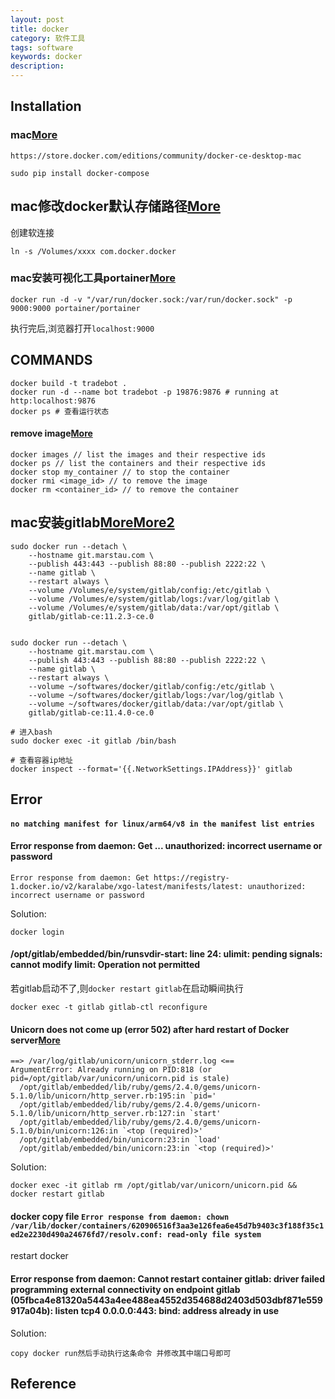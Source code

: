```yaml
---
layout: post
title: docker
category: 软件工具
tags: software
keywords: docker
description: 
---
```


## Installation

### mac[More](http://blog.51cto.com/13673090/2092462)

```
https://store.docker.com/editions/community/docker-ce-desktop-mac

sudo pip install docker-compose
```

## mac修改docker默认存储路径[More](https://blog.csdn.net/weixin_34080903/article/details/91418570)

创建软连接
```
ln -s /Volumes/xxxx com.docker.docker
```

### mac安装可视化工具portainer[More](https://www.cnblogs.com/floodwater/p/10138265.html)

```
docker run -d -v "/var/run/docker.sock:/var/run/docker.sock" -p 9000:9000 portainer/portainer
```

执行完后,浏览器打开`localhost:9000`

## COMMANDS

```
docker build -t tradebot .
docker run -d --name bot tradebot -p 19876:9876 # running at http:localhost:9876
docker ps # 查看运行状态
```


#### remove image[More](http://digitalsolutionsblog.com/how-to-install-gitlab-on-mac/)

```
docker images // list the images and their respective ids 
docker ps // list the containers and their respective ids
docker stop my_container // to stop the container 
docker rmi <image_id> // to remove the image
docker rm <container_id> // to remove the container
```

## mac安装gitlab[More](http://digitalsolutionsblog.com/how-to-install-gitlab-on-mac/)[More2](http://comdyn.hy.tsinghua.edu.cn/from-web/mac-os/570-docker-gitlat)

```
sudo docker run --detach \
    --hostname git.marstau.com \
    --publish 443:443 --publish 88:80 --publish 2222:22 \
    --name gitlab \
    --restart always \
    --volume /Volumes/e/system/gitlab/config:/etc/gitlab \
    --volume /Volumes/e/system/gitlab/logs:/var/log/gitlab \
    --volume /Volumes/e/system/gitlab/data:/var/opt/gitlab \
    gitlab/gitlab-ce:11.2.3-ce.0


sudo docker run --detach \
    --hostname git.marstau.com \
    --publish 443:443 --publish 88:80 --publish 2222:22 \
    --name gitlab \
    --restart always \
    --volume ~/softwares/docker/gitlab/config:/etc/gitlab \
    --volume ~/softwares/docker/gitlab/logs:/var/log/gitlab \
    --volume ~/softwares/docker/gitlab/data:/var/opt/gitlab \
    gitlab/gitlab-ce:11.4.0-ce.0

# 进入bash
sudo docker exec -it gitlab /bin/bash

# 查看容器ip地址
docker inspect --format='{{.NetworkSettings.IPAddress}}' gitlab

```

## Error

#### `no matching manifest for linux/arm64/v8 in the manifest list entries`

#### Error response from daemon: Get ... unauthorized: incorrect username or password

```
Error response from daemon: Get https://registry-1.docker.io/v2/karalabe/xgo-latest/manifests/latest: unauthorized: incorrect username or password
```
Solution:
```
docker login
```


#### /opt/gitlab/embedded/bin/runsvdir-start: line 24: ulimit: pending signals: cannot modify limit: Operation not permitted

若gitlab启动不了,则`docker restart gitlab`在启动瞬间执行
```
docker exec -t gitlab gitlab-ctl reconfigure
```

#### Unicorn does not come up (error 502) after hard restart of Docker server[More](https://github.com/sameersbn/docker-gitlab/issues/1305)

```
==> /var/log/gitlab/unicorn/unicorn_stderr.log <==
ArgumentError: Already running on PID:818 (or pid=/opt/gitlab/var/unicorn/unicorn.pid is stale)
  /opt/gitlab/embedded/lib/ruby/gems/2.4.0/gems/unicorn-5.1.0/lib/unicorn/http_server.rb:195:in `pid='
  /opt/gitlab/embedded/lib/ruby/gems/2.4.0/gems/unicorn-5.1.0/lib/unicorn/http_server.rb:127:in `start'
  /opt/gitlab/embedded/lib/ruby/gems/2.4.0/gems/unicorn-5.1.0/bin/unicorn:126:in `<top (required)>'
  /opt/gitlab/embedded/bin/unicorn:23:in `load'
  /opt/gitlab/embedded/bin/unicorn:23:in `<top (required)>'
```

Solution:
```
docker exec -it gitlab rm /opt/gitlab/var/unicorn/unicorn.pid && docker restart gitlab
```

#### docker copy file `Error response from daemon: chown /var/lib/docker/containers/620906516f3aa3e126fea6e45d7b9403c3f188f35c1ed2e2230d490a24676fd7/resolv.conf: read-only file system`

restart docker

#### Error response from daemon: Cannot restart container gitlab: driver failed programming external connectivity on endpoint gitlab (05fbca4e81320a5443a4ee488ea4552d354688d2403d503dbf871e559917a04b): listen tcp4 0.0.0.0:443: bind: address already in use

Solution:
```
copy docker run然后手动执行这条命令 并修改其中端口号即可
```

## Reference
